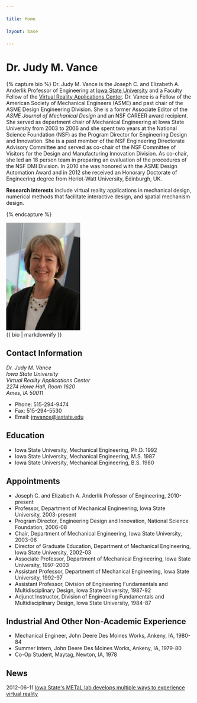 ```yaml
---

title: Home

layout: base

---
```


# Dr. Judy M. Vance


{% capture bio %}
Dr. Judy M. Vance is the Joseph C. and Elizabeth A. Anderlik Professor
of Engineering at [Iowa State University][] and a Faculty Fellow of the
[Virtual Reality Applications Center][]. Dr. Vance is a Fellow of
the American Society of Mechanical Engineers (ASME) and past chair of
the ASME Design Engineering Division. She is a former Associate Editor
of the <i>ASME Journal of Mechanical Design</i> and an NSF CAREER award
recipient. She served as department chair of Mechanical Engineering at
Iowa State University from 2003 to 2006 and she spent two years at the
National Science Foundation (NSF) as the Program Director for
Engineering Design and Innovation. She is a past member of the NSF
Engineering Directorate Advisory Committee and served as co-chair of the
NSF Committee of Visitors for the Design and Manufacturing Innovation
Division. As co-chair, she led an 18 person team in preparing an
evaluation of the procedures of the NSF DMI Division. In 2010 she was
honored with the ASME Design Automation Award and in 2012 she received
an Honorary Doctorate of Engineering degree from Heriot-Watt University,
Edinburgh, UK.

**Research interests** include virtual reality applications in
mechanical design, numerical methods that facilitate interactive design,
and spatial mechanism design.

[Iowa State University]: http://www.iastate.edu
[Virtual Reality Applications Center]: http://www.vrac.iastate.edu
{% endcapture %}

<div class="media">
    <div class="pull-left">
        <img src="Vance07smaller.jpg" alt="Judy M. Vance" class="img-polaroid">
    </div>
    <div class="media-body">
        {{ bio | markdownify }}
    </div>
</div>

## Contact Information
<address>
Dr. Judy M. Vance<br>
Iowa State University<br>
Virtual Reality Applications Center<br>
2274 Howe Hall, Room 1620<br>
Ames, IA 50011</address>

- Phone: 515-294-9474
- Fax: 515-294-5530
- Email: <a href="mailto:jmvance@iastate.edu">jmvance@iastate.edu</a>


## Education
- Iowa State University, Mechanical Engineering, Ph.D. 1992
- Iowa State University, Mechanical Engineering, M.S. 1987
- Iowa State University, Mechanical Engineering, B.S. 1980

## Appointments
- Joseph C. and Elizabeth A. Anderlik Professor of Engineering, 2010-present
- Professor, Department of Mechanical Engineering, Iowa State University, 2003-present
- Program Director, Engineering Design and Innovation, National Science Foundation, 2006-08
- Chair, Department of Mechanical Engineering, Iowa State University, 2003-06
- Director of Graduate Education, Department of Mechanical Engineering, Iowa State University, 2002-03
- Associate Professor, Department of Mechanical Engineering, Iowa State University, 1997-2003
- Assistant Professor, Department of Mechanical Engineering, Iowa State University, 1992-97
- Assistant Professor, Division of Engineering Fundamentals and Multidisciplinary Design, Iowa State University, 1987-92
- Adjunct Instructor, Division of Engineering Fundamentals and Multidisciplinary Design, Iowa State University, 1984-87 


## Industrial And Other Non-Academic Experience
- Mechanical Engineer, John Deere Des Moines Works, Ankeny, IA, 1980-84
- Summer Intern, John Deere Des Moines Works, Ankeny, IA, 1979-80	
- Co-Op Student, Maytag, Newton, IA, 1978

## News
2012-06-11 <a href=http://archive.news.iastate.edu/news/2011/dec/METaL> Iowa State's METaL lab develops multiple ways to experience virtual reality </a>
